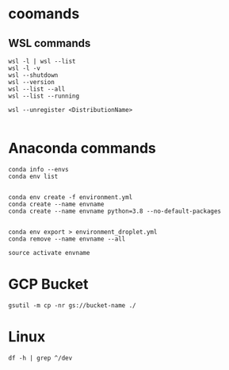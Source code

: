 # coomands

## WSL commands

```
wsl -l | wsl --list
wsl -l -v
wsl --shutdown
wsl --version
wsl --list --all
wsl --list --running

wsl --unregister <DistributionName>


```


# Anaconda commands

```
conda info --envs
conda env list


conda env create -f environment.yml
conda create --name envname
conda create --name envname python=3.8 --no-default-packages


conda env export > environment_droplet.yml
conda remove --name envname --all

source activate envname

```

# GCP Bucket

```
gsutil -m cp -nr gs://bucket-name ./

```

# Linux 

```
df -h | grep ^/dev
```

